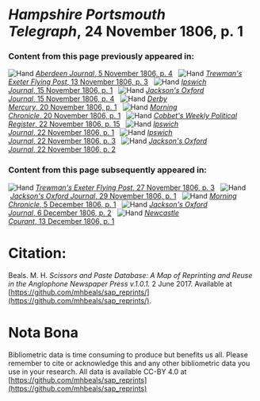 # *Hampshire Portsmouth Telegraph*, 24 November 1806, p. 1  
  
### Content from this page previously appeared in:  
![Hand](http://scissorsandpaste.net/wp-content/uploads/2017/06/smallhandpointer.png) [*Aberdeen Journal*, 5 November 1806, p. 4](https://mhbeals.github.io/sap_html/Aberdeen-Journal/Aberdeen-Journal-5-November-1806-p-4)  
![Hand](http://scissorsandpaste.net/wp-content/uploads/2017/06/smallhandpointer.png) [*Trewman's Exeter Flying Post*, 13 November 1806, p. 3](https://mhbeals.github.io/sap_html/Trewman's-Exeter-Flying-Post/Trewman's-Exeter-Flying-Post-13-November-1806-p-3)  
![Hand](http://scissorsandpaste.net/wp-content/uploads/2017/06/smallhandpointer.png) [*Ipswich Journal*, 15 November 1806, p. 1](https://mhbeals.github.io/sap_html/Ipswich-Journal/Ipswich-Journal-15-November-1806-p-1)  
![Hand](http://scissorsandpaste.net/wp-content/uploads/2017/06/smallhandpointer.png) [*Jackson's Oxford Journal*, 15 November 1806, p. 4](https://mhbeals.github.io/sap_html/Jackson's-Oxford-Journal/Jackson's-Oxford-Journal-15-November-1806-p-4)  
![Hand](http://scissorsandpaste.net/wp-content/uploads/2017/06/smallhandpointer.png) [*Derby Mercury*, 20 November 1806, p. 1](https://mhbeals.github.io/sap_html/Derby-Mercury/Derby-Mercury-20-November-1806-p-1)  
![Hand](http://scissorsandpaste.net/wp-content/uploads/2017/06/smallhandpointer.png) [*Morning Chronicle*, 20 November 1806, p. 1](https://mhbeals.github.io/sap_html/Morning-Chronicle/Morning-Chronicle-20-November-1806-p-1)  
![Hand](http://scissorsandpaste.net/wp-content/uploads/2017/06/smallhandpointer.png) [*Cobbet's Weekly Political Register*, 22 November 1806, p. 15](https://mhbeals.github.io/sap_html/Cobbet's-Weekly-Political-Register/Cobbet's-Weekly-Political-Register-22-November-1806-p-15)  
![Hand](http://scissorsandpaste.net/wp-content/uploads/2017/06/smallhandpointer.png) [*Ipswich Journal*, 22 November 1806, p. 1](https://mhbeals.github.io/sap_html/Ipswich-Journal/Ipswich-Journal-22-November-1806-p-1)  
![Hand](http://scissorsandpaste.net/wp-content/uploads/2017/06/smallhandpointer.png) [*Ipswich Journal*, 22 November 1806, p. 3](https://mhbeals.github.io/sap_html/Ipswich-Journal/Ipswich-Journal-22-November-1806-p-3)  
![Hand](http://scissorsandpaste.net/wp-content/uploads/2017/06/smallhandpointer.png) [*Jackson's Oxford Journal*, 22 November 1806, p. 2](https://mhbeals.github.io/sap_html/Jackson's-Oxford-Journal/Jackson's-Oxford-Journal-22-November-1806-p-2)  
  
### Content from this page subsequently appeared in:  
![Hand](http://scissorsandpaste.net/wp-content/uploads/2017/06/smallhandpointer.png) [*Trewman's Exeter Flying Post*, 27 November 1806, p. 3](https://mhbeals.github.io/sap_html/Trewman's-Exeter-Flying-Post/Trewman's-Exeter-Flying-Post-27-November-1806-p-3)  
![Hand](http://scissorsandpaste.net/wp-content/uploads/2017/06/smallhandpointer.png) [*Jackson's Oxford Journal*, 29 November 1806, p. 1](https://mhbeals.github.io/sap_html/Jackson's-Oxford-Journal/Jackson's-Oxford-Journal-29-November-1806-p-1)  
![Hand](http://scissorsandpaste.net/wp-content/uploads/2017/06/smallhandpointer.png) [*Morning Chronicle*, 5 December 1806, p. 1](https://mhbeals.github.io/sap_html/Morning-Chronicle/Morning-Chronicle-5-December-1806-p-1)  
![Hand](http://scissorsandpaste.net/wp-content/uploads/2017/06/smallhandpointer.png) [*Jackson's Oxford Journal*, 6 December 1806, p. 2](https://mhbeals.github.io/sap_html/Jackson's-Oxford-Journal/Jackson's-Oxford-Journal-6-December-1806-p-2)  
![Hand](http://scissorsandpaste.net/wp-content/uploads/2017/06/smallhandpointer.png) [*Newcastle Courant*, 13 December 1806, p. 1](https://mhbeals.github.io/sap_html/Newcastle-Courant/Newcastle-Courant-13-December-1806-p-1)  


# Citation: 

Beals. M. H. *Scissors and Paste Database: A Map of Reprinting and Reuse in the Anglophone Newspaper Press v.1.0.1.* 2 June 2017. Available at [https://github.com/mhbeals/sap_reprints/](https://github.com/mhbeals/sap_reprints/). 

# Nota Bona

Bibliometric data is time consuming to produce but benefits us all. Please remember to cite or acknowledge this and any other bibliometric data you use in your research. All data is available CC-BY 4.0 at [https://github.com/mhbeals/sap_reprints](https://github.com/mhbeals/sap_reprints)